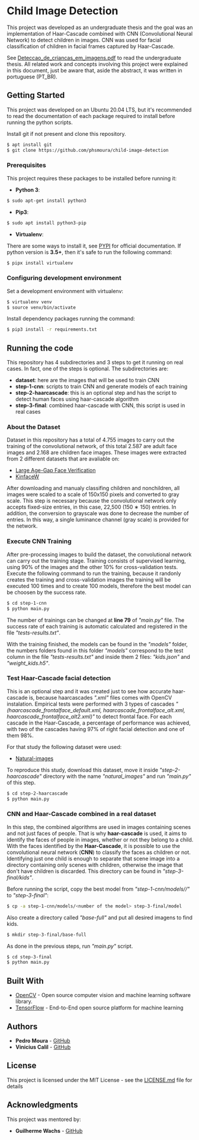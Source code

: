 # Child Image Detection

This project was developed as an undergraduate thesis and the goal was an implementation of Haar-Cascade combined with CNN (Convolutional Neural Network) to detect children in images. CNN was used for facial classification of children in facial frames captured by Haar-Cascade.

See [Deteccao_de_criancas_em_imagens.pdf](https://github.com/phsmoura/child-image-detection/blob/master/Deteccao_de_criancas_em_imagens.pdf) to read the undergraduate thesis. All related work and concepts involving this project were explained in this document, just be aware that, aside the abstract, it was written in portuguese (PT_BR).

## Getting Started

This project was developed on an Ubuntu 20.04 LTS, but it's recommended to read the documentation of each package required to install before running the python scripts.

Install git if not present and clone this repository.

```bash
$ apt install git
$ git clone https://github.com/phsmoura/child-image-detection
```

### Prerequisites

This project requires these packages to be installed before running it:
- **Python 3**:

```bash
$ sudo apt-get install python3
```

- **Pip3**:

```bash
$ sudo apt install python3-pip
```

- **Virtualenv**:

There are some ways to install it, see [PYPI](https://virtualenv.pypa.io/en/latest/installation.html) for official documentation. If python version is **3.5+**, then it's safe to run the following command:

```bash
$ pipx install virtualenv
```

### Configuring development environment

Set a development environment with virtualenv:

```bash
$ virtualenv venv
$ source venv/bin/activate
```

Install dependency packages running the command:

```bash
$ pip3 install -r requirements.txt
```

## Running the code

This repository has 4 subdirectories and 3 steps to get it running on real cases. In fact, one of the steps is optional. The subdirectories are:
- **dataset**: here are the images that will be used to train CNN
- **step-1-cnn**: scripts to train CNN and generate models of each training
- **step-2-haarcascade**: this is an optional step and has the script to detect human faces using haar-cascade algorithm
- **step-3-final**: combined haar-cascade with CNN, this script is used in real cases

### About the Dataset

Dataset in this repository has a total of 4.755 images to carry out the training of the convolutional network, of this total 2.587 are adult face images and 2.168 are children face images. These images were extracted from 2 different datasets that are avaliable on:

- [Large Age-Gap Face Verification](http://www.ivl.disco.unimib.it/activities/large-age-gap-face-verification/)
- [KinfaceW](https://www.kinfacew.com/datasets.html)

After downloading and manualy classifing children and nonchildren, all images were scaled to a scale of 150x150 pixels and converted to gray scale. This step is necessary because the convolutional network only accepts fixed-size entries, in this case, 22,500 (150 ∗ 150) entries. In addition, the conversion to grayscale was done to decrease the number of entries. In this way, a single luminance channel (gray scale) is provided for the network.

### Execute CNN Training

After pre-processing images to build the dataset, the convolutional network can carry out the training stage. Training consists of supervised learning, using 90% of the images and the other 10% for cross-validation tests. Execute the following command to run the training, because it randonly creates the training and cross-validation images the training will be executed 100 times and to create 100 models, therefore the best model can be choosen by the success rate.

```bash
$ cd step-1-cnn
$ python main.py
```

The number of trainings can be changed at **line 79** of _"main.py"_ file. The success rate of each training is automatic calculated and registered in the file _"tests-results.txt"_.

With the training finished, the models can be found in the _"models"_ folder, the numbers folders found in this folder _"models"_ correspond to the test column in the file _"tests-results.txt"_ and inside them 2 files: _"kids.json"_ and _"weight_kids.h5"_.

### Test Haar-Cascade facial detection

This is an optional step and it was created just to see how accurate haar-cascade is, because haarcascades _".xml"_ files comes with OpenCV instalation. Empirical tests were performed with 3 types of cascades _"(haarcascade_frontalface_default.xml, haarcascade_frontalface_alt.xml, haarcascade_frontalface_alt2.xml)"_ to detect frontal face. For each cascade in the Haar-Cascade, a percentage of performance was achieved, with two of the cascades having 97% of right facial detection and one of them 98%.

For that study the following dataset were used:
- [Natural-images](https://www.kaggle.com/prasunroy/natural-images)

To reproduce this study, download this dataset, move it inside _"step-2-haarcascade"_ directory with the name _"natural_images"_ and run _"main.py"_ of this step.

```bash
$ cd step-2-haarcascade
$ python main.py
```

### CNN and Haar-Cascade combined in a real dataset

In this step, the combined algorithms are used in images containing scenes and not just faces of people. That is why **haar-cascade** is used, it aims to identify the faces of people in images, whether or not they belong to a child. With the faces identified by the **Haar-Cascade**, it is possible to use the convolutional neural network (**CNN**) to classify the faces as children or not. Identifying just one child is enough to separate that scene image into a directory containing only scenes with children, otherwise the image that don't have children is discarded. This directory can be found in _"step-3-final/kids"_.

Before running the script, copy the best model from _"step-1-cnn/models/<number of the model>/"_ to _"step-3-final"_:

```bash
$ cp -a step-1-cnn/models/<number of the model> step-3-final/model
```

Also create a directory called _"base-full"_ and put all desired imagens to find kids.

```bash
$ mkdir step-3-final/base-full
```

As done in the previous steps, run _"main.py"_ script.

```bash
$ cd step-3-final
$ python main.py
```

## Built With

* [OpenCV](https://docs.opencv.org/master/) - Open source computer vision and machine learning software library.
* [TensorFlow](https://www.tensorflow.org/guide) - End-to-End open source platform for machine learning 

## Authors

* **Pedro Moura** - [GitHub](https://github.com/phsmoura)
* **Vinicius Calil** - [GitHub](https://github.com/vcalil)

## License

This project is licensed under the MIT License - see the [LICENSE.md](https://github.com/phsmoura/child-image-detection/LICENSE.md) file for details

## Acknowledgments

This project was mentored by:
* **Guilherme Wachs** - [GitHub](https://github.com/lopespt)
